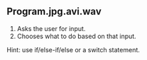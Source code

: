## Program.jpg.avi.wav

1. Asks the user for input.
2. Chooses what to do based on that input.


Hint: use if/else-if/else or a switch statement.
